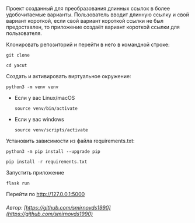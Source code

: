 Проект созданный для преобразования длинных ссылок в более удобочитаемые варианты. Пользователь вводит длинную ссылку и свой вариант короткой, если свой вариант короткой ссылки не был предоставлен, то приложение создаёт вариант короткой ссылки для пользователя.


Клонировать репозиторий и перейти в него в командной строке:

```
git clone 
```

```
cd yacut
```

Cоздать и активировать виртуальное окружение:

```
python3 -m venv venv
```

* Если у вас Linux/macOS

    ```
    source venv/bin/activate
    ```

* Если у вас windows

    ```
    source venv/scripts/activate
    ```

Установить зависимости из файла requirements.txt:

```
python3 -m pip install --upgrade pip
```

```
pip install -r requirements.txt
```

Запустить приложение

```
flask run
```

Перейти по http://127.0.0.1:5000


###### Автор: [https://github.com/smirnovds1990](https://github.com/smirnovds1990)
